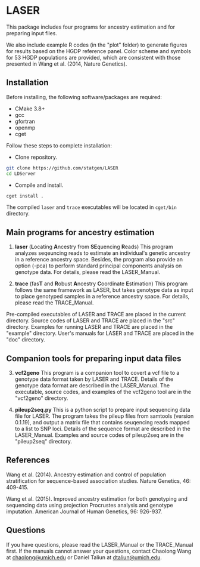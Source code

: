 # LASER

This package includes four programs for ancestry estimation and for preparing input files.

We also include example R codes (in the "plot" folder) to generate figures for results based on the HGDP reference panel. 
Color scheme and symbols for 53 HGDP populations are provided, which are consistent with those presented in Wang et al. (2014, Nature Genetics). 

## Installation

Before installing, the following software/packages are required:
- CMake 3.8+
- gcc
- gfortran
- openmp
- cget

Follow these steps to complete installation:

- Clone repository.
```sh
git clone https://github.com/statgen/LASER
cd LDServer
```

- Compile and install.
```sh
cget install .
```

The compiled `laser` and `trace` executables will be located in `cget/bin` directory.



## Main programs for ancestry estimation

1. **laser** (**L**ocating **A**ncestry from **SE**quencing **R**eads) This program analyzes seqeuncing reads to estimate an individual's genetic ancestry in a reference ancestry space. Besides, the program also provide an option (-pca) to perform standard principal components analysis on genotype data. For details, please read the LASER_Manual.

2. **trace** (fas**T** and **R**obust **A**ncestry **C**oordinate **E**stimation) This program follows the same framework as LASER, but takes genotype data as input to place genotyped samples in a reference ancestry space. For details, please read the TRACE_Manual.

Pre-compiled executables of LASER and TRACE are placed in the current directory. Source codes of LASER and TRACE are placed in the "src" directory. Examples for running LASER and TRACE are placed in the "example" directory. User's manuals for LASER and TRACE are placed in the "doc" directory.

## Companion tools for preparing input data files

3. **vcf2geno** This program is a companion tool to covert a vcf file to a genotype data format taken by LASER and TRACE. Details of the genotype data format are described in the LASER_Manual. The executable, source codes, and examples  of the vcf2geno tool are in the "vcf2geno" directory.

4. **pileup2seq.py** This is a python script to prepare input sequencing data file for LASER. The program takes the pileup files from samtools (version 0.1.19), and output a matrix file that contains seuqencing reads mapped to a list to SNP loci. Details of the sequence format are described in the LASER_Manual. Examples and source codes of pileup2seq are in the "pileup2seq" directory.

## References

Wang et al. (2014). Ancestry estimation and control of population stratification for sequence-based association studies. Nature Genetics, 46: 409-415.

Wang et al. (2015). Improved ancestry estimation for both genotyping and sequencing data using projection Procrustes analysis and genotype imputation. American Journal of Human Genetics, 96: 926-937.


## Questions

If you have questions, please read the LASER_Manual or the TRACE_Manual first.
If the manuals cannot answer your questions, contact Chaolong Wang at chaolong@umich.edu or Daniel Taliun at dtaliun@umich.edu.


